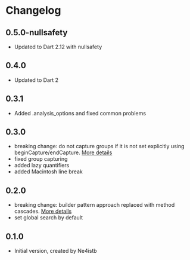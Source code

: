 # Changelog

## 0.5.0-nullsafety
- Updated to Dart 2.12 with nullsafety

## 0.4.0
- Updated to Dart 2

## 0.3.1
- Added .analysis_options and fixed common problems

## 0.3.0
- breaking change: do not capture groups if it is not set explicitly using beginCapture/endCapture. [More details](https://github.com/VerbalExpressions/DartVerbalExpressions/issues/9)
- fixed group capturing
- added lazy quantifiers
- added Macintosh line break

## 0.2.0
- breaking change: builder pattern approach replaced with method cascades. [More details](https://github.com/VerbalExpressions/DartVerbalExpressions/issues/6)  
- set global search by default

## 0.1.0

- Initial version, created by Ne4istb
